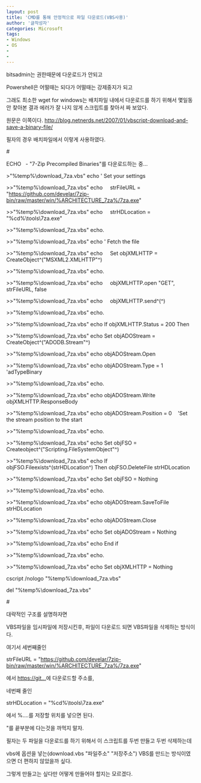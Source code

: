 ```yaml
---
layout: post
title: 'CMD를 통해 안정적으로 파일 다운로드(VBS사용)'
author: '글작성자'
categories: Microsoft
tags:
- Windows
- OS
-
- 
---
```



<script> location.href='https://cafe.naver.com/develoid/867948' ; </script>

bitsadmin는 권한때문에 다운로드가 안되고<p>Powershell은 어떨때는 되다가 어떨때는 강제중지가 되고</p><p>그래도 최소한 wget for windows는 배치파일 내에서 다운로드를 하기 위해서 몇일동안 찾아본 결과 에러가 잘 나지 않게 스크립트를 찾아서 짜 보았다.</p><p>원문은 이쪽이다.&nbsp;<a href="http://blog.netnerds.net/2007/01/vbscript-download-and-save-a-binary-file/">http://blog.netnerds.net/2007/01/vbscript-download-and-save-a-binary-file/</a></p><p>필자의 경우 배치파일에서 이렇게 사용하였다.</p><p>#</p><p>ECHO&nbsp; &nbsp;- "7-Zip Precompiled Binaries"를 다운로드하는 중...</p><p>&gt;"%temp%\download_7za.vbs" echo ' Set your settings</p><p>&gt;&gt;"%temp%\download_7za.vbs" echo&nbsp; &nbsp; &nbsp;strFileURL = "<a href="https://github.com/develar/7zip-bin/raw/master/win/%ARCHITECTURE_7za%/7za.exe">https://github.com/develar/7zip-bin/raw/master/win/%ARCHITECTURE_7za%/7za.exe</a>"</p><p>&gt;&gt;"%temp%\download_7za.vbs" echo&nbsp; &nbsp; &nbsp;strHDLocation = "%cd%\tools\7za.exe"</p><p>&gt;&gt;"%temp%\download_7za.vbs" echo.</p><p>&gt;&gt;"%temp%\download_7za.vbs" echo ' Fetch the file</p><p>&gt;&gt;"%temp%\download_7za.vbs" echo&nbsp; &nbsp; &nbsp;Set objXMLHTTP = CreateObject^("MSXML2.XMLHTTP"^)</p><p>&gt;&gt;"%temp%\download_7za.vbs" echo.</p><p>&gt;&gt;"%temp%\download_7za.vbs" echo&nbsp; &nbsp; &nbsp;objXMLHTTP.open "GET", strFileURL, false</p><p>&gt;&gt;"%temp%\download_7za.vbs" echo&nbsp; &nbsp; &nbsp;objXMLHTTP.send^(^)</p><p>&gt;&gt;"%temp%\download_7za.vbs" echo.</p><p>&gt;&gt;"%temp%\download_7za.vbs" echo If objXMLHTTP.Status = 200 Then</p><p>&gt;&gt;"%temp%\download_7za.vbs" echo Set objADOStream = CreateObject^("ADODB.Stream"^)</p><p>&gt;&gt;"%temp%\download_7za.vbs" echo objADOStream.Open</p><p>&gt;&gt;"%temp%\download_7za.vbs" echo objADOStream.Type = 1 'adTypeBinary</p><p>&gt;&gt;"%temp%\download_7za.vbs" echo.</p><p>&gt;&gt;"%temp%\download_7za.vbs" echo objADOStream.Write objXMLHTTP.ResponseBody</p><p>&gt;&gt;"%temp%\download_7za.vbs" echo objADOStream.Position = 0&nbsp; &nbsp; 'Set the stream position to the start</p><p>&gt;&gt;"%temp%\download_7za.vbs" echo.</p><p>&gt;&gt;"%temp%\download_7za.vbs" echo Set objFSO = Createobject^("Scripting.FileSystemObject"^)</p><p>&gt;&gt;"%temp%\download_7za.vbs" echo If objFSO.Fileexists^(strHDLocation^) Then objFSO.DeleteFile strHDLocation</p><p>&gt;&gt;"%temp%\download_7za.vbs" echo Set objFSO = Nothing</p><p>&gt;&gt;"%temp%\download_7za.vbs" echo.</p><p>&gt;&gt;"%temp%\download_7za.vbs" echo objADOStream.SaveToFile strHDLocation</p><p>&gt;&gt;"%temp%\download_7za.vbs" echo objADOStream.Close</p><p>&gt;&gt;"%temp%\download_7za.vbs" echo Set objADOStream = Nothing</p><p>&gt;&gt;"%temp%\download_7za.vbs" echo End if</p><p>&gt;&gt;"%temp%\download_7za.vbs" echo.</p><p>&gt;&gt;"%temp%\download_7za.vbs" echo Set objXMLHTTP = Nothing</p><p>cscript /nologo "%temp%\download_7za.vbs"</p><p>del "%temp%\download_7za.vbs"</p><p>#</p><p>대략적인 구조를 설명하자면</p><p>VBS파일을 임시파일에 저장시킨후, 파일이 다운로드 되면 VBS파일을 삭제하는 방식이다.</p><p>여기서 세번째줄인</p><p>strFileURL = "<a href="https://github.com/develar/7zip-bin/raw/master/win/%ARCHITECTURE_7za%/7za.exe">https://github.com/develar/7zip-bin/raw/master/win/%ARCHITECTURE_7za%/7za.exe</a>"</p><p>에서 <a href="https://git...를">https://git...</a>에&nbsp;다운로드할 주소를,</p><p>네번째 줄인</p><p>strHDLocation = "%cd%\tools\7za.exe"</p><p>에서&nbsp;%....를 저장할 위치를 넣으면 된다.</p><p>"를 끝부분에 다는것을 까먹지 말자.</p><p>필자는 두 파일을 다운로드를 하기 위해서 이 스크립트를 두번 만들고 두번 삭제하는데</p><p>vbs에 옵션을 넣는(download.vbs "파일주소" "저장주소") VBS를 만드는 방식이였으면 더 편하지 않았을까 싶다.</p><p>그렇게 만들고는 싶다만 어떻게 만들어야 할지는 모르겠다.</p>
